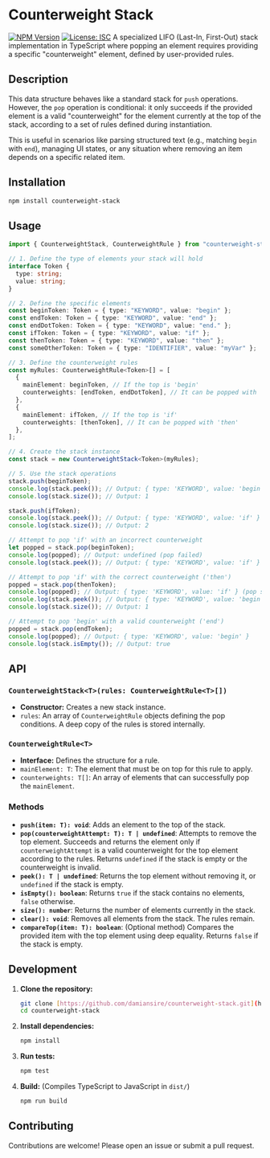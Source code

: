 # Counterweight Stack

[![NPM Version](https://img.shields.io/npm/v/counterweight-stack.svg)](https://www.npmjs.com/package/counterweight-stack)
[![License: ISC](https://img.shields.io/npm/l/counterweight-stack.svg)](https://opensource.org/licenses/ISC)
A specialized LIFO (Last-In, First-Out) stack implementation in TypeScript where popping an element requires providing a specific "counterweight" element, defined by user-provided rules.

## Description

This data structure behaves like a standard stack for `push` operations. However, the `pop` operation is conditional: it only succeeds if the provided element is a valid "counterweight" for the element currently at the top of the stack, according to a set of rules defined during instantiation.

This is useful in scenarios like parsing structured text (e.g., matching `begin` with `end`), managing UI states, or any situation where removing an item depends on a specific related item.

## Installation

```bash
npm install counterweight-stack
```

## Usage

```typescript
import { CounterweightStack, CounterweightRule } from "counterweight-stack";

// 1. Define the type of elements your stack will hold
interface Token {
  type: string;
  value: string;
}

// 2. Define the specific elements
const beginToken: Token = { type: "KEYWORD", value: "begin" };
const endToken: Token = { type: "KEYWORD", value: "end" };
const endDotToken: Token = { type: "KEYWORD", value: "end." };
const ifToken: Token = { type: "KEYWORD", value: "if" };
const thenToken: Token = { type: "KEYWORD", value: "then" };
const someOtherToken: Token = { type: "IDENTIFIER", value: "myVar" };

// 3. Define the counterweight rules
const myRules: CounterweightRule<Token>[] = [
  {
    mainElement: beginToken, // If the top is 'begin'
    counterweights: [endToken, endDotToken], // It can be popped with 'end' or 'end.'
  },
  {
    mainElement: ifToken, // If the top is 'if'
    counterweights: [thenToken], // It can be popped with 'then'
  },
];

// 4. Create the stack instance
const stack = new CounterweightStack<Token>(myRules);

// 5. Use the stack operations
stack.push(beginToken);
console.log(stack.peek()); // Output: { type: 'KEYWORD', value: 'begin' }
console.log(stack.size()); // Output: 1

stack.push(ifToken);
console.log(stack.peek()); // Output: { type: 'KEYWORD', value: 'if' }
console.log(stack.size()); // Output: 2

// Attempt to pop 'if' with an incorrect counterweight
let popped = stack.pop(beginToken);
console.log(popped); // Output: undefined (pop failed)
console.log(stack.peek()); // Output: { type: 'KEYWORD', value: 'if' } (still on top)

// Attempt to pop 'if' with the correct counterweight ('then')
popped = stack.pop(thenToken);
console.log(popped); // Output: { type: 'KEYWORD', value: 'if' } (pop succeeded)
console.log(stack.peek()); // Output: { type: 'KEYWORD', value: 'begin' }
console.log(stack.size()); // Output: 1

// Attempt to pop 'begin' with a valid counterweight ('end')
popped = stack.pop(endToken);
console.log(popped); // Output: { type: 'KEYWORD', value: 'begin' }
console.log(stack.isEmpty()); // Output: true
```

## API

### `CounterweightStack<T>(rules: CounterweightRule<T>[])`

- **Constructor:** Creates a new stack instance.
- `rules`: An array of `CounterweightRule` objects defining the pop conditions. A deep copy of the rules is stored internally.

### `CounterweightRule<T>`

- **Interface:** Defines the structure for a rule.
- `mainElement: T`: The element that must be on top for this rule to apply.
- `counterweights: T[]`: An array of elements that can successfully pop the `mainElement`.

### Methods

- **`push(item: T): void`**: Adds an element to the top of the stack.
- **`pop(counterweightAttempt: T): T | undefined`**: Attempts to remove the top element. Succeeds and returns the element only if `counterweightAttempt` is a valid counterweight for the top element according to the rules. Returns `undefined` if the stack is empty or the counterweight is invalid.
- **`peek(): T | undefined`**: Returns the top element without removing it, or `undefined` if the stack is empty.
- **`isEmpty(): boolean`**: Returns `true` if the stack contains no elements, `false` otherwise.
- **`size(): number`**: Returns the number of elements currently in the stack.
- **`clear(): void`**: Removes all elements from the stack. The rules remain.
- **`compareTop(item: T): boolean`**: (Optional method) Compares the provided item with the top element using deep equality. Returns `false` if the stack is empty.

## Development

1.  **Clone the repository:**

    ```bash
    git clone [https://github.com/damiansire/counterweight-stack.git](https://github.com/damiansire/counterweight-stack.git)
    cd counterweight-stack
    ```

2.  **Install dependencies:**

    ```bash
    npm install
    ```

3.  **Run tests:**

    ```bash
    npm test
    ```

4.  **Build:** (Compiles TypeScript to JavaScript in `dist/`)
    ```bash
    npm run build
    ```

## Contributing

Contributions are welcome! Please open an issue or submit a pull request.
